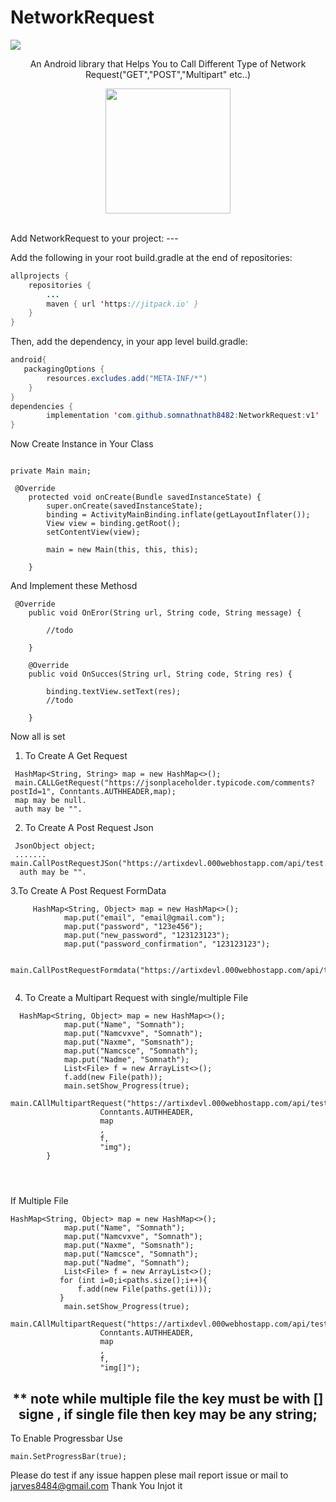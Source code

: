 # NetworkRequest 
[![](https://jitpack.io/v/somnathnath8482/NetworkRequest.svg)](https://jitpack.io/#somnathnath8482/NetworkRequest)

<p align="center">An Android library that Helps You to Call Different Type of Network Request("GET","POST","Multipart" etc..) </p>

<p align="center"><img width= "200" src="https://www.globalsign.com/application/files/3916/0397/8810/iStock-833750208.png"></p>

</br>
Add NetworkRequest to your project:
---

Add the following in your root build.gradle at the end of repositories:

```java
allprojects {
    repositories {
        ...
        maven { url 'https://jitpack.io' }
    }
}
```
    
Then, add the dependency, in your app level build.gradle:

```java
android{
   packagingOptions {
        resources.excludes.add("META-INF/*")
    }
}
dependencies {
        implementation 'com.github.somnathnath8482:NetworkRequest:v1'
}
```

Now Create Instance in Your Class 

```

private Main main;

 @Override
    protected void onCreate(Bundle savedInstanceState) {
        super.onCreate(savedInstanceState);
        binding = ActivityMainBinding.inflate(getLayoutInflater());
        View view = binding.getRoot();
        setContentView(view);
       
        main = new Main(this, this, this);

    }
```
And Implement these Methosd 
```
 @Override
    public void OnEror(String url, String code, String message) {

        //todo

    }

    @Override
    public void OnSucces(String url, String code, String res) {
      
        binding.textView.setText(res);
        //todo

    }
```
Now all is set 

1. To Create A Get Request 
```
 HashMap<String, String> map = new HashMap<>();
 main.CALLGetRequest("https://jsonplaceholder.typicode.com/comments?postId=1", Conntants.AUTHHEADER,map);
 map may be null.
 auth may be "".
```
    
2. To Create A Post  Request Json
```
 JsonObject object;
 .......
main.CallPostRequestJSon("https://artixdevl.000webhostapp.com/api/test.php",object);
  auth may be "".
```

3.To Create A Post Request FormData

```
     HashMap<String, Object> map = new HashMap<>();
            map.put("email", "email@gmail.com");
            map.put("password", "123e456");
            map.put("new_password", "123123123");
            map.put("password_confirmation", "123123123");

           main.CallPostRequestFormdata("https://artixdevl.000webhostapp.com/api/test.php",Conntants.AUTHHEADER,map);
           
```

4. To Create a Multipart Request with single/multiple File 
```
  HashMap<String, Object> map = new HashMap<>();
            map.put("Name", "Somnath");
            map.put("Namcvxve", "Somnath");
            map.put("Naxme", "Somsnath");
            map.put("Namcsce", "Somnath");
            map.put("Nadme", "Somnath");
            List<File> f = new ArrayList<>();
            f.add(new File(path));
            main.setShow_Progress(true);
            main.CAllMultipartRequest("https://artixdevl.000webhostapp.com/api/test.php",
                    Conntants.AUTHHEADER,
                    map
                    ,
                    f,
                    "img");
        }
        
        
        

```
If Multiple File
```
HashMap<String, Object> map = new HashMap<>();
            map.put("Name", "Somnath");
            map.put("Namcvxve", "Somnath");
            map.put("Naxme", "Somsnath");
            map.put("Namcsce", "Somnath");
            map.put("Nadme", "Somnath");
            List<File> f = new ArrayList<>();
           for (int i=0;i<paths.size();i++){
               f.add(new File(paths.get(i)));
           }
            main.setShow_Progress(true);
            main.CAllMultipartRequest("https://artixdevl.000webhostapp.com/api/test.php",
                    Conntants.AUTHHEADER,
                    map
                    ,
                    f,
                    "img[]");

```
<h2 align="center"><b>** note while multiple file the key must be with [] signe , if single file then key may be any string;</b></h2>

To Enable Progressbar Use
```
main.SetProgressBar(true);
```
Please do test if any issue happen plese mail report issue or mail to jarves8484@gmail.com
Thank You Injot it 



